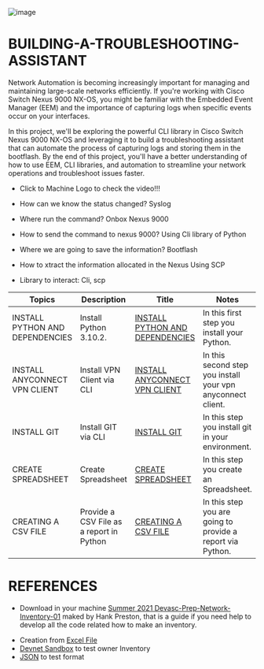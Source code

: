 
![image](https://user-images.githubusercontent.com/38144008/225514767-010fa633-9c2e-410a-9734-4fce1372d125.png)

# BUILDING-A-TROUBLESHOOTING-ASSISTANT

Network Automation is becoming increasingly important for managing and maintaining large-scale networks efficiently. If you're working with Cisco Switch Nexus 9000 NX-OS, you might be familiar with the Embedded Event Manager (EEM) and the importance of capturing logs when specific events occur on your interfaces.

In this project, we'll be exploring the powerful CLI library in Cisco Switch Nexus 9000 NX-OS and leveraging it to build a troubleshooting assistant that can automate the process of capturing logs and storing them in the bootflash. By the end of this project, you'll have a better understanding of how to use EEM, CLI libraries, and automation to streamline your network operations and troubleshoot issues faster. 

+ Click to Machine Logo to check the video!!! 

+ How can we know the status changed?
  Syslog
+ Where run the command?
  Onbox Nexus 9000
+ How to send the command to nexus 9000?
  Using Cli library of Python
+ Where we are going to save the information?
  Bootflash
+ How to xtract the information allocated in the Nexus
  Using SCP


* Library to interact: Cli, scp

|Topics|Description|Title|Notes|
|---|---|---|---|
| INSTALL PYTHON AND DEPENDENCIES | Install Python 3.10.2.  | [INSTALL PYTHON AND DEPENDENCIES](https://github.com/ERICK-ZABALA/BUILDING-A-TROUBLESHOOTING-ASSISTANT/blob/main/Readme/INSTALL_PYTHON_AND_DEPENDENCIES.md) | In this first step you install your Python. |
| INSTALL ANYCONNECT VPN CLIENT | Install VPN Client via CLI  | [INSTALL ANYCONNECT VPN CLIENT](https://github.com/ERICK-ZABALA/AUTOMATING-A-NETWORK-INVENTORY-WITH-PYTHON/blob/main/INSTALL%20ANYCONNECT%20VPN%20CLIENT.md) | In this second step you install your vpn anyconnect client. |
| INSTALL GIT | Install GIT via CLI | [INSTALL GIT](https://github.com/ERICK-ZABALA/AUTOMATING-A-NETWORK-INVENTORY-WITH-PYTHON/blob/main/INSTALL%20GIT.md) | In this step you install git in your environment. |
| CREATE SPREADSHEET | Create Spreadsheet  | [CREATE SPREADSHEET](https://github.com/ERICK-ZABALA/AUTOMATING-A-NETWORK-INVENTORY-WITH-PYTHON/blob/main/CREATE%20SPREADSHEET.md) | In this step you create an Spreadsheet. |
| CREATING A CSV FILE | Provide a CSV File as a report in Python  | [CREATING A CSV FILE](https://github.com/ERICK-ZABALA/AUTOMATING-A-NETWORK-INVENTORY-WITH-PYTHON/blob/main/CREATING%20A%20CSV%20FILE.md) | In this step you are going to provide a report via Python. |

# REFERENCES

* Download in your machine [Summer 2021 Devasc-Prep-Network-Inventory-01](https://github.com/hpreston/summer2021-devasc-prep-network-inventory-01.git) maked by Hank Preston, that is a guide if you need help to develop all the code related how to make an inventory.
+ Creation from [Excel File](https://pubhub.devnetcloud.com/media/pyats-getting-started/docs/quickstart/manageconnections.html#creation-from-excel-file)
+ [Devnet Sandbox](https://devnetsandbox.cisco.com/RM/Diagram/Index/43964e62-a13c-4929-bde7-a2f68ad6b27c?diagramType=Topology) to test owner Inventory
+ [JSON](https://jsonlint.com/) to test format
